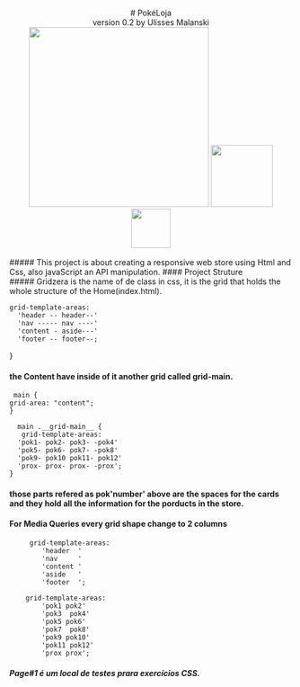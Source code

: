   <br>
  <div align="center">
    # PokéLoja<br>
    version 0.2 by Ulisses Malanski<br>
    <img height="320em" src="https://assets.pokemon.com/assets/cms2/img/pokedex/full/890.png">
    <img height="110em" src="https://assets.pokemon.com/assets/cms2/img/pokedex/full/889.png">
    <img height="70em" src="https://assets.pokemon.com/assets/cms2/img/pokedex/full/891.png">
  </div>
  <br>
  ##### This project is about creating a responsive web store using Html and Css, also javaScript an API manipulation.
  #### Project Struture
  <br>
  ##### Gridzera is the name of de class in css, it is the grid that holds the whole structure of the Home(index.html).
   
    grid-template-areas:   
      'header -- header--'  
      'nav ----- nav ----'  
      'content - aside---'  
      'footer -- footer--;  
}
  
  #### the Content have inside of it another grid called grid-main.  
      
     main {  
    grid-area: "content"; 
    }      
 
      main .__grid-main__ {     
       grid-template-areas:   
      'pok1- pok2- pok3- -pok4'  
      'pok5- pok6- pok7- -pok8'  
      'pok9- pok10 pok11- pok12'  
      'prox- prox- prox- -prox';
    }
      
  #### those parts refered as pok'number' above are the spaces for the cards and they hold all the information for the porducts in the store.
  
  #### For Media Queries every grid shape change to 2 columns
    
         grid-template-areas:
            'header  '
            'nav     '
            'content '
            'aside   '
            'footer  ';  
        
        grid-template-areas:
            'pok1 pok2'
            'pok3  pok4'
            'pok5 pok6'
            'pok7  pok8'
            'pok9 pok10'
            'pok11 pok12'
            'prox prox';
  
  
  ##### Page#1 é um local de testes prara exercícios CSS.
  
